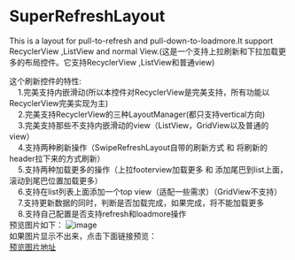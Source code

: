 # SuperRefreshLayout
This is a  layout for pull-to-refresh and pull-down-to-loadmore.It support RecyclerView ,ListView and normal View.(这是一个支持上拉刷新和下拉加载更多的布局控件。它支持RecyclerView ,ListView和普通view)

这个刷新控件的特性:</br>
  &nbsp;&nbsp;&nbsp;&nbsp;1.完美支持内嵌滑动(所以本控件对RecyclerView是完美支持，所有功能以RecyclerView完美实现为主)</br>
  &nbsp;&nbsp;&nbsp;&nbsp;2.完美支持RecyclerView的三种LayoutManager(都只支持vertical方向)</br>
  &nbsp;&nbsp;&nbsp;&nbsp;3.完美支持那些不支持内嵌滑动的view（ListView，GridView以及普通的view）</br>
  &nbsp;&nbsp;&nbsp;&nbsp;4.支持两种刷新操作（SwipeRefreshLayout自带的刷新方式 和 将刷新的header拉下来的方式刷新）</br>
  &nbsp;&nbsp;&nbsp;&nbsp;5.支持两种加载更多的操作（上拉footerview加载更多 和 添加尾巴到list上面，滚动到尾巴位置加载更多）</br>
  &nbsp;&nbsp;&nbsp;&nbsp;6.支持在list列表上面添加一个top view（适配一些需求）（GridView不支持）</br>
  &nbsp;&nbsp;&nbsp;&nbsp;7.支持更新数据的同时，判断是否加载完成，如果完成，将不能加载更多</br>
  &nbsp;&nbsp;&nbsp;&nbsp;8.支持自己配置是否支持refresh和loadmore操作</br>
预览图片如下：
![image](https://github.com/xiaoxiaogogo/SuperRefreshLayout/tree/master/SuperRefreshLayout/githubimg/refresh_img.gif)
</br>如果图片显示不出来，点击下面链接预览：</br>
[预览图片地址](https://github.com/xiaoxiaogogo/SuperRefreshLayout/tree/master/SuperRefreshLayout/githubimg/refresh_img.gif)

